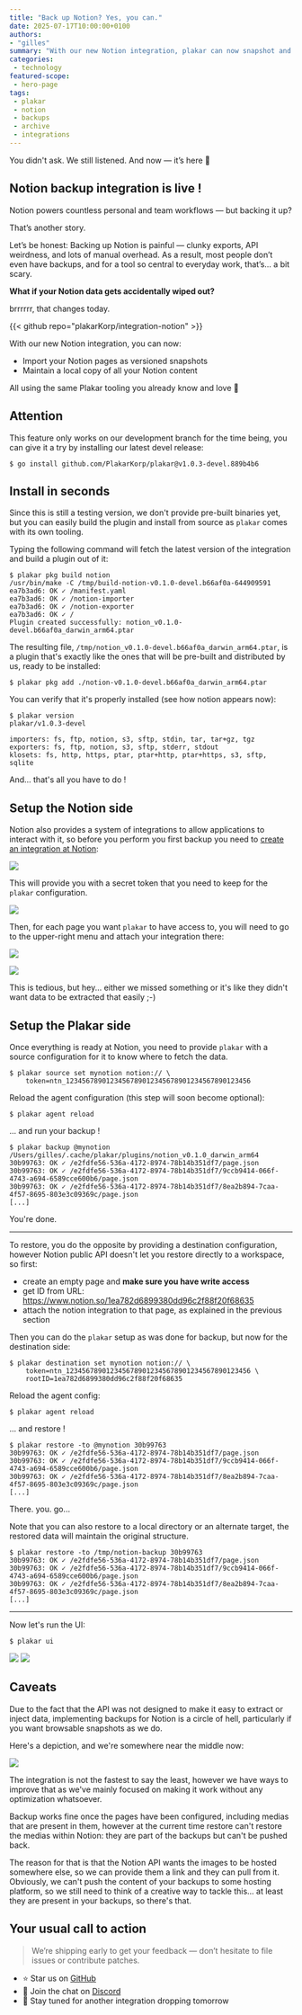 ```yaml
---
title: "Back up Notion? Yes, you can."
date: 2025-07-17T10:00:00+0100
authors:
- "gilles"
summary: "With our new Notion integration, plakar can now snapshot and restore workspaces directly — docs, databases, and more. No hacks. Just data."
categories:
 - technology
featured-scope:
 - hero-page
tags:
 - plakar
 - notion
 - backups
 - archive
 - integrations
---
```


You didn't ask. We still listened. And now — it’s here 🎉


## Notion backup integration is live !

Notion powers countless personal and team workflows — but backing it up?

That’s another story.

Let’s be honest:
Backing up Notion is painful — clunky exports, API weirdness, and lots of manual overhead.
As a result,
most people don’t even have backups, and for a tool so central to everyday work, that’s… a bit scary.

**What if your Notion data gets accidentally wiped out?**

brrrrrr, that changes today.

{{< github repo="plakarKorp/integration-notion" >}}

With our new Notion integration, you can now:
- Import your Notion pages as versioned snapshots
- Maintain a local copy of all your Notion content

All using the same Plakar tooling you already know and love 💜


## Attention

This feature only works on our development branch for the time being,
you can give it a try by installing our latest devel release:

```
$ go install github.com/PlakarKorp/plakar@v1.0.3-devel.889b4b6
```


## Install in seconds

Since this is still a testing version,
we don't provide pre-built binaries yet,
but you can easily build the plugin and install from source as `plakar` comes with its own tooling.

Typing the following command will fetch the latest version of the integration and build a plugin out of it:

```
$ plakar pkg build notion
/usr/bin/make -C /tmp/build-notion-v0.1.0-devel.b66af0a-644909591
ea7b3ad6: OK ✓ /manifest.yaml
ea7b3ad6: OK ✓ /notion-importer
ea7b3ad6: OK ✓ /notion-exporter
ea7b3ad6: OK ✓ /
Plugin created successfully: notion_v0.1.0-devel.b66af0a_darwin_arm64.ptar
```

The resulting file,
`/tmp/notion_v0.1.0-devel.b66af0a_darwin_arm64.ptar`,
is a plugin that's exactly like the ones that will be pre-built and distributed by us,
ready to be installed:

```
$ plakar pkg add ./notion-v0.1.0-devel.b66af0a_darwin_arm64.ptar
```

You can verify that it's properly installed (see how notion appears now):

```
$ plakar version
plakar/v1.0.3-devel

importers: fs, ftp, notion, s3, sftp, stdin, tar, tar+gz, tgz
exporters: fs, ftp, notion, s3, sftp, stderr, stdout
klosets: fs, http, https, ptar, ptar+http, ptar+https, s3, sftp, sqlite
```

And... that's all you have to do !


## Setup the Notion side

Notion also provides a system of integrations to allow applications to interact with it,
so before you perform you first backup you need to  [create an integration at Notion](https://www.notion.com/my-integrations):

![](notion-create-integration.png)


This will provide you with a secret token that you need to keep for the `plakar` configuration.

![](notion-create-integration-2.png)

Then,
for each page you want `plakar` to have access to,
you will need to go to the upper-right menu and attach your integration there:

![](notion-integration-setup.png)

![](notion-integration-setup-2.png)


This is tedious,
but hey...
either we missed something or it's like they didn't want data to be extracted that easily ;-)


## Setup the Plakar side

Once everything is ready at Notion,
you need to provide `plakar` with a source configuration for it to know where to fetch the data.

```
$ plakar source set mynotion notion:// \
    token=ntn_1234567890123456789012345678901234567890123456
```

Reload the agent configuration (this step will soon become optional):
```
$ plakar agent reload
```

... and run your backup !
```
$ plakar backup @mynotion 
/Users/gilles/.cache/plakar/plugins/notion_v0.1.0_darwin_arm64
30b99763: OK ✓ /e2fdfe56-536a-4172-8974-78b14b351df7/page.json
30b99763: OK ✓ /e2fdfe56-536a-4172-8974-78b14b351df7/9ccb9414-066f-4743-a694-6589cce600b6/page.json
30b99763: OK ✓ /e2fdfe56-536a-4172-8974-78b14b351df7/8ea2b894-7caa-4f57-8695-803e3c09369c/page.json
[...]
```

You're done.

--- 
To restore,
you do the opposite by providing a destination configuration,
however Notion public API doesn't let you restore directly to a workspace,
so first:

- create an empty page and **make sure you have write access**
- get ID from URL: https://www.notion.so/1ea782d6899380dd96c2f88f20f68635
- attach the notion integration to that page, as explained in the previous section

Then you can do the `plakar` setup as was done for backup,
but now for the destination side:

```
$ plakar destination set mynotion notion:// \
    token=ntn_1234567890123456789012345678901234567890123456 \
    rootID=1ea782d6899380dd96c2f88f20f68635
```

Reload the agent config:
```
$ plakar agent reload
```

... and restore !
```
$ plakar restore -to @mynotion 30b99763
30b99763: OK ✓ /e2fdfe56-536a-4172-8974-78b14b351df7/page.json
30b99763: OK ✓ /e2fdfe56-536a-4172-8974-78b14b351df7/9ccb9414-066f-4743-a694-6589cce600b6/page.json
30b99763: OK ✓ /e2fdfe56-536a-4172-8974-78b14b351df7/8ea2b894-7caa-4f57-8695-803e3c09369c/page.json
[...]
```

There. you. go... 

Note that you can also restore to a local directory or an alternate target,
the restored data will maintain the original structure.

```
$ plakar restore -to /tmp/notion-backup 30b99763
30b99763: OK ✓ /e2fdfe56-536a-4172-8974-78b14b351df7/page.json
30b99763: OK ✓ /e2fdfe56-536a-4172-8974-78b14b351df7/9ccb9414-066f-4743-a694-6589cce600b6/page.json
30b99763: OK ✓ /e2fdfe56-536a-4172-8974-78b14b351df7/8ea2b894-7caa-4f57-8695-803e3c09369c/page.json
[...]
```

--- 

Now let's run the UI:

```
$ plakar ui
```

![](notion-ui-1.png)
![](notion-ui-2.png)


## Caveats

Due to the fact that the API was not designed to make it easy to extract or inject data,
implementing backups for Notion is a circle of hell,
particularly if you want browsable snapshots as we do.

Here's a depiction, and we're somewhere near the middle now:

![](dante.jpg)

The integration is not the fastest to say the least,
however we have ways to improve that as we've mainly focused on making it work without any optimization whatsoever.

Backup works fine once the pages have been configured,
including medias that are present in them,
however at the current time restore can't restore the medias within Notion:
they are part of the backups but can't be pushed back.

The reason for that is that the Notion API wants the images to be hosted somewhere else,
so we can provide them a link and they can pull from it.
Obviously,
we can't push the content of your backups to some hosting platform,
so we still need to think of a creative way to tackle this...
at least they are present in your backups, so there's that.


## Your usual call to action

> We’re shipping early to get your feedback — don’t hesitate to file issues or contribute patches.

- ⭐ Star us on [GitHub](https://github.com/PlakarKorp/plakar)
- 💬 Join the chat on [Discord](https://discord.com/invite/uqdP9Wfzx3)
- 🚀 Stay tuned for another integration dropping tomorrow
